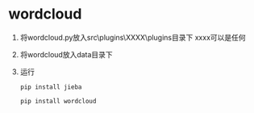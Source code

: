 # wordcloud

1. 将wordcloud.py放入src\plugins\XXXX\plugins目录下 xxxx可以是任何
2. 将wordcloud放入data目录下
3. 运行 

    `pip install jieba`
    
    `pip install wordcloud`
